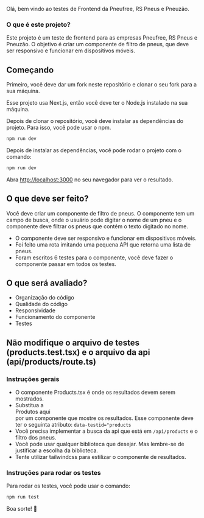Olá, bem vindo ao testes de Frontend da Pneufree, RS Pneus e Pneuzão.

### O que é este projeto?

Este projeto é um teste de frontend para as empresas Pneufree, RS Pneus e Pneuzão. O objetivo é criar um componente de filtro de pneus, que deve ser responsivo e funcionar em dispositivos móveis.

## Começando

Primeiro, você deve dar um fork neste repositório e clonar o seu fork para a sua máquina.

Esse projeto usa Next.js, então você deve ter o Node.js instalado na sua máquina.

Depois de clonar o repositório, você deve instalar as dependências do projeto. Para isso, você pode usar o npm.

```bash
npm run dev
```

Depois de instalar as dependências, você pode rodar o projeto com o comando:

```bash
npm run dev
```

Abra [http://localhost:3000](http://localhost:3000) no seu navegador para ver o resultado.

## O que deve ser feito?

Você deve criar um componente de filtro de pneus. O componente tem um campo de busca, onde o usuário pode digitar o nome de um pneu e o componente deve filtrar os pneus que contém o texto digitado no nome.

- O componente deve ser responsivo e funcionar em dispositivos móveis.
- Foi feito uma rota imitando uma pequena API que retorna uma lista de pneus.
- Foram escritos 6 testes para o componente, você deve fazer o componente passar em todos os testes.

## O que será avaliado?

- Organização do código
- Qualidade do código
- Responsividade
- Funcionamento do componente
- Testes

## Não modifique o arquivo de testes (products.test.tsx) e o arquivo da api (api/products/route.ts)

### Instruções gerais

- O componente Products.tsx é onde os resultados devem serem mostrados.
- Substitua a <div>Produtos aqui</div> por um componente que mostre os resultados. Esse componente deve ter o seguinta atributo: `data-testid="products`
- Você precisa implementar a busca da api que está em `/api/products` e o filtro dos pneus.
- Você pode usar qualquer biblioteca que desejar. Mas lembre-se de justificar a escolha da biblioteca.
- Tente utilizar tailwindcss para estilizar o componente de resultados.

### Instruções para rodar os testes

Para rodar os testes, você pode usar o comando:

```bash
npm run test
```

Boa sorte! 🚀
